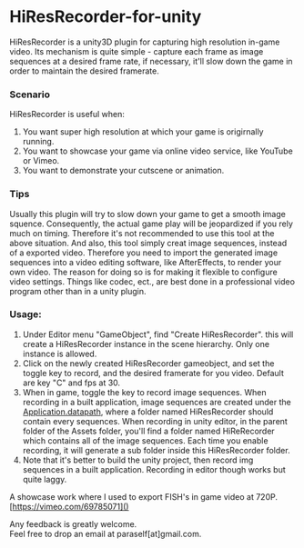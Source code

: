 HiResRecorder-for-unity
=======================

HiResRecorder is a unity3D plugin for capturing high resolution in-game video.
Its mechanism is quite simple - capture each frame as image sequences at a desired frame rate, if necessary, it'll slow down the game in order to maintain the desired framerate.

### Scenario
HiResRecorder is useful when:<br />
1. You want super high resolution at which your game is origirnally running.<br />
2. You want to showcase your game via online video service, like YouTube or Vimeo.<br />
3. You want to demonstrate your cutscene or animation.<br />

### Tips

Usually this plugin will try to slow down your game to get a smooth image squence. Consequently, the actual game play will be jeopardized if you rely much on timing. Therefore it's not recommended to use this tool at the above situation. And also, this tool simply creat image sequences, instead of a exported video. Therefore you need to import the generated image sequences into a video editing software, like AfterEffects, to render your own video. The reason for doing so is for making it flexible to configure video settings. Things like codec, ect., are best done in a professional video program other than in a unity plugin.

### Usage:
1. Under Editor menu "GameObject", find "Create HiResRecorder". this will create a HiResRecorder instance in the scene hierarchy. Only one instance is allowed.<br />
2. Click on the newly created HiResRecorder gameobject, and set the toggle key to record, and the desired framerate for you video. Default are key "C" and fps at 30.<br />
3. When in game, toggle the key to record image sequences. When recording in a built application, image sequences are created under the [Application.datapath](http://docs.unity3d.com/ScriptReference/Application-dataPath.html), where a folder named HiResRecorder should contain every sequences. When recording in unity editor, in the parent folder of the Assets folder, you'll find a folder named HiReRecorder which contains all of the image sequences. Each time you enable recording, it will generate a sub folder inside this HiResRecorder folder.<br />
4. Note that it's better to build the unity project, then record img sequences in a built application. Recording in editor though works but quite laggy.<br />

A showcase work where I used to export FISH's in game video at 720P.<br />
[https://vimeo.com/69785071]() <br />

Any feedback is greatly welcome.<br />
Feel free to drop an email at paraself[at]gmail.com.

